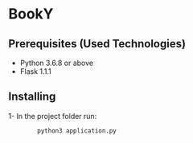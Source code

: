 # BookY



## Prerequisites (Used Technologies)

* Python 3.6.8 or above
* Flask 1.1.1


## Installing

1- In the project folder run:
```
        python3 application.py
```